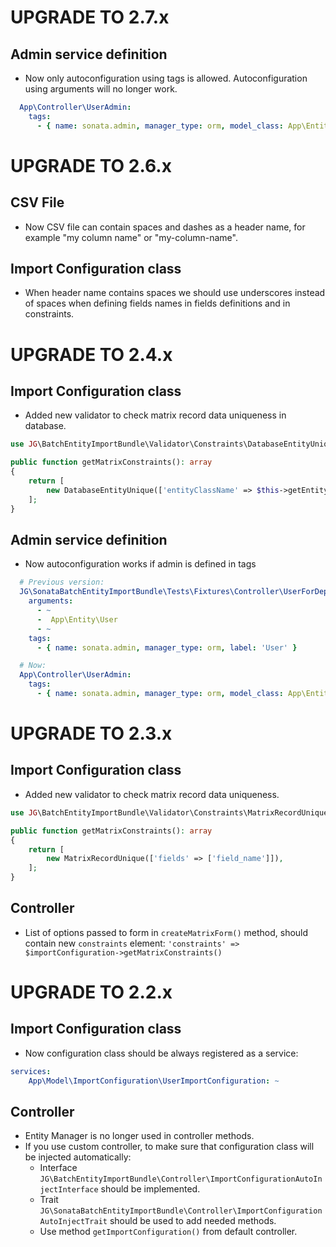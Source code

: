 UPGRADE TO 2.7.x
=======================

Admin service definition
--------------
* Now only autoconfiguration using tags is allowed. Autoconfiguration using arguments will no longer work.
```yaml
  App\Controller\UserAdmin:
    tags:
      - { name: sonata.admin, manager_type: orm, model_class: App\Entity\User, label: 'User' }
```

UPGRADE TO 2.6.x
=======================

CSV File
--------------
* Now CSV file can contain spaces and dashes as a header name, for example "my column name" or "my-column-name".

Import Configuration class
--------------
* When header name contains spaces we should use underscores instead of spaces when defining fields names in fields definitions and in constraints.

UPGRADE TO 2.4.x
=======================

Import Configuration class
--------------
* Added new validator to check matrix record data uniqueness in database.
```php
use JG\BatchEntityImportBundle\Validator\Constraints\DatabaseEntityUnique;

public function getMatrixConstraints(): array
{
    return [
        new DatabaseEntityUnique(['entityClassName' => $this->getEntityClassName(), 'fields' => ['field_name']]),
    ];
}
```

Admin service definition
--------------
* Now autoconfiguration works if admin is defined in tags
```yaml
  # Previous version:
  JG\SonataBatchEntityImportBundle\Tests\Fixtures\Controller\UserForDeprecatedConfigAdmin:
    arguments:
      - ~
      -  App\Entity\User
      - ~
    tags:
      - { name: sonata.admin, manager_type: orm, label: 'User' }

  # Now:
  App\Controller\UserAdmin:
    tags:
      - { name: sonata.admin, manager_type: orm, model_class: App\Entity\User, label: 'User' }
```

UPGRADE TO 2.3.x
=======================

Import Configuration class
--------------
* Added new validator to check matrix record data uniqueness.
```php
use JG\BatchEntityImportBundle\Validator\Constraints\MatrixRecordUnique;

public function getMatrixConstraints(): array
{
    return [
        new MatrixRecordUnique(['fields' => ['field_name']]),
    ];
}
```

Controller
--------------
* List of options passed to form in `createMatrixForm()` method, should contain new `constraints` element:
  `'constraints' => $importConfiguration->getMatrixConstraints()`

UPGRADE TO 2.2.x
=======================

Import Configuration class
--------------

* Now configuration class should be always registered as a service:
```yaml
services:
    App\Model\ImportConfiguration\UserImportConfiguration: ~
```

Controller
--------------

* Entity Manager is no longer used in controller methods.
* If you use custom controller, to make sure that configuration class will be injected automatically:
  * Interface `JG\BatchEntityImportBundle\Controller\ImportConfigurationAutoInjectInterface` should be implemented.
  * Trait `JG\SonataBatchEntityImportBundle\Controller\ImportConfigurationAutoInjectTrait` should be used to add needed methods.
  * Use method `getImportConfiguration()` from default controller.
